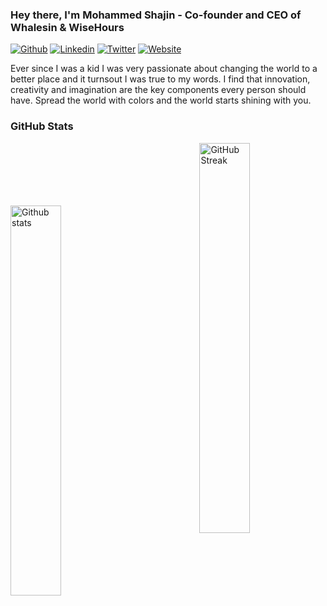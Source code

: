### Hey there, I'm Mohammed Shajin - Co-founder and CEO of Whalesin & WiseHours

[![Github](https://img.shields.io/github/followers/mhdshjn?label=Follow&style=social)](https://github.com/mhdshjn)
[![Linkedin](https://img.shields.io/badge/-LinkedIn-blue?style=flat&logo=Linkedin&logoColor=white)](https://www.linkedin.com/in/mohd-shajin/)
[![Twitter](https://img.shields.io/twitter/url?style=social&url=https%3A%2F%2Ftwitter.com%2FMHD_SHJN)](https://twitter.com/mohdshjn)
[![Website](https://img.shields.io/badge/-mohammedshajin.com-EF4056?style=flat&logo=Google-Chrome&logoColor=white)](https://mohammedshajin.com)

Ever since I was a kid I was very passionate about changing the world to a better place and it turnsout I was true to my words. I find that innovation, creativity and imagination are the key components every person should have. Spread the world with colors and the world starts shining with you.

### GitHub Stats

<p>
<a href="https://github-readme-stats.vercel.app/api?username=mhdshjn&show_icons=true&locale=en&count_private=true&hide_rank=false&custom_title=My%20GitHub%20Stats&disable_animations=true&theme=dracula&show_icons=true&hide_border=true">
<img style="margin-top:100px" width="40%" align="left" alt="Github stats" src="https://github-readme-stats.vercel.app/api?username=mhdshjn&show_icons=true&locale=en&count_private=true&hide_rank=false&custom_title=My%20GitHub%20Stats&disable_animations=true&theme=dracula&show_icons=true&hide_border=true" />
</a>  
<a href="https://github-readme-streak-stats.herokuapp.com/?user=mhdshjn&theme=dracula&show_icons=true&hide_border=true">
<img width="40%" align="right" alt="GitHub Streak" src="https://github-readme-streak-stats.herokuapp.com/?user=mhdshjn&theme=dracula&show_icons=true&hide_border=true" />
</a><br />
   <br />
